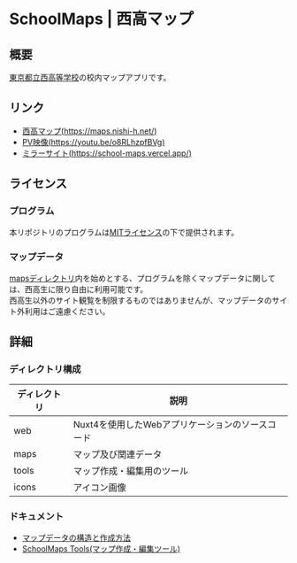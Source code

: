# SchoolMaps | 西高マップ

## 概要

[東京都立西高等学校](https://www.metro.ed.jp/nishi-h/)の校内マップアプリです。

## リンク

- [西高マップ(https://maps.nishi-h.net/)](https://maps.nishi-h.net/)
- [PV映像(https://youtu.be/o8RLhzpfBVg)](https://youtu.be/o8RLhzpfBVg)
- [ミラーサイト(https://school-maps.vercel.app/)](https://school-maps.vercel.app/)

## ライセンス

### プログラム

本リポジトリのプログラムは[MITライセンス](./LICENSE)の下で提供されます。

### マップデータ

[mapsディレクトリ](./maps/)内を始めとする、プログラムを除くマップデータに関しては、西高生に限り自由に利用可能です。  
西高生以外のサイト観覧を制限するものではありませんが、マップデータのサイト外利用はご遠慮ください。

## 詳細

### ディレクトリ構成

| ディレクトリ | 説明 |
|------------|------|
| web        | Nuxt4を使用したWebアプリケーションのソースコード |
| maps       | マップ及び関連データ |
| tools      | マップ作成・編集用のツール |
| icons      | アイコン画像 |

### ドキュメント

- [マップデータの構造と作成方法](./MapData.md)
- [SchoolMaps Tools(マップ作成・編集ツール)](./tools/README.md)
